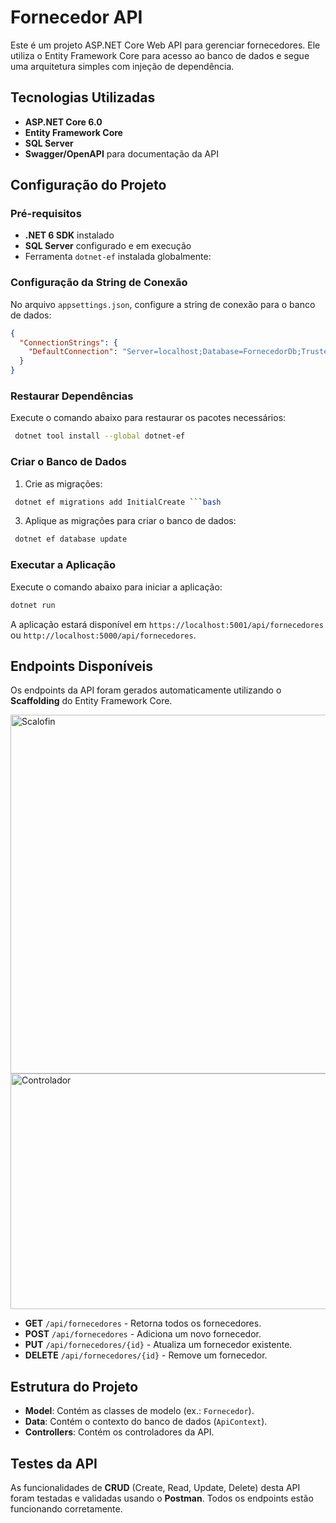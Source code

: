 # Fornecedor API

Este é um projeto ASP.NET Core Web API para gerenciar fornecedores. Ele utiliza o Entity Framework Core para acesso ao banco de dados e segue uma arquitetura simples com injeção de dependência.

## Tecnologias Utilizadas

- **ASP.NET Core 6.0**
- **Entity Framework Core**
- **SQL Server**
- **Swagger/OpenAPI** para documentação da API

## Configuração do Projeto

### Pré-requisitos

- **.NET 6 SDK** instalado
- **SQL Server** configurado e em execução
- Ferramenta `dotnet-ef` instalada globalmente:

### Configuração da String de Conexão

No arquivo `appsettings.json`, configure a string de conexão para o banco de dados:
```json 
{
  "ConnectionStrings": {
    "DefaultConnection": "Server=localhost;Database=FornecedorDb;Trusted_Connection=True;"
  }
}
```

### Restaurar Dependências

Execute o comando abaixo para restaurar os pacotes necessários:

```bash
 dotnet tool install --global dotnet-ef 
```

### Criar o Banco de Dados

1. Crie as migrações:
```bash
 dotnet ef migrations add InitialCreate ```bash 
```
3. Aplique as migrações para criar o banco de dados:
```bash
 dotnet ef database update  
```
### Executar a Aplicação

Execute o comando abaixo para iniciar a aplicação:
```bash
dotnet run 
```

A aplicação estará disponível em `https://localhost:5001/api/fornecedores` ou `http://localhost:5000/api/fornecedores`.



## Endpoints Disponíveis

Os endpoints da API foram gerados automaticamente utilizando o **Scaffolding** do Entity Framework Core. 

<img width="1038" height="574" alt="Scalofin" src="https://github.com/user-attachments/assets/274328b9-ae11-4352-aea9-5ef726c84406" />
<img width="885" height="377" alt="Controlador" src="https://github.com/user-attachments/assets/de2192ff-2e6a-4cc4-88ea-1e8a0c7d399e" />
 
- **GET** `/api/fornecedores` - Retorna todos os fornecedores.
- **POST** `/api/fornecedores` - Adiciona um novo fornecedor.
- **PUT** `/api/fornecedores/{id}` - Atualiza um fornecedor existente.
- **DELETE** `/api/fornecedores/{id}` - Remove um fornecedor.

## Estrutura do Projeto

- **Model**: Contém as classes de modelo (ex.: `Fornecedor`).
- **Data**: Contém o contexto do banco de dados (`ApiContext`).
- **Controllers**: Contém os controladores da API.

## Testes da API

As funcionalidades de **CRUD** (Create, Read, Update, Delete) desta API foram testadas e validadas usando o **Postman**. Todos os endpoints estão funcionando corretamente.

 
   
